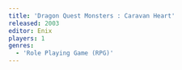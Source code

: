 ```yaml
---
title: 'Dragon Quest Monsters : Caravan Heart'
released: 2003
editor: Enix
players: 1
genres:
  - 'Role Playing Game (RPG)'
---
```


